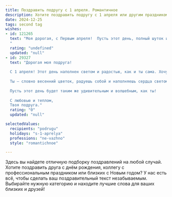 ```yaml
---
title: Поздравить подругу с 1 апреля. Романтичное
description: Хотите поздравить подругу с 1 апреля или другим праздником? Наш ИИ создаст незабываемое поздравление, а вы обязательно выделитесь среди других.  
date: 2024-12-25
tags: second tag
wishes:
- id: 121265
  text: "Моя дорогая, с Первым апреля!  Пусть этот день, полный шуток и смеха, станет лишь предвкушением настоящей радости, которую мы будем делить вместе.  Моя любовь к тебе – это не шутка, это самое настоящее и прекрасное чувство, которое согревает меня каждый день.  Будь счастлива, моя любимая!
  "
  rating: "undefined"
  updated: "null"
- id: 29327
  text: "Дорогая моя подруга!
  
  С 1 апреля! Этот день наполнен светом и радостью, как и ты сама. Хочу пожелать, чтобы каждый момент в твоей жизни был полон счастья и смеха, как самые веселые розыгрыши этого праздника. Пусть любовь и нежность окружают тебя всегда, даря вдохновение и уверенность в завтрашнем дне.
  
  Ты — словно весенний цветок, радуешь собой и наполняешь сердца светом. Желаю, чтобы вокруг тебя всегда были искренние друзья, искренние улыбки и множество ярких впечатлений. А я всегда буду рядом, чтобы поддержать и поделиться радостью.
  
  Пусть этот день будет таким же удивительным и волшебным, как ты!
  
  С любовью и теплом,
  Твоя подруга."
  rating: "0"
  updated: "null"

selectedValues:
  recipients: "podrugu"
  holidays: "s-1-aprelya"
  professions: "ne-vazhno"
  style: "romantichnoe"

---
```


Здесь вы найдете отличную подборку поздравлений на любой случай. 
Хотите поздравить друга с днём рождения, коллегу с профессиональным праздником или близких с Новым годом? У нас есть всё, чтобы сделать ваш поздравительный текст незабываемым. Выбирайте нужную категорию и находите лучшие слова для ваших близких и друзей!
